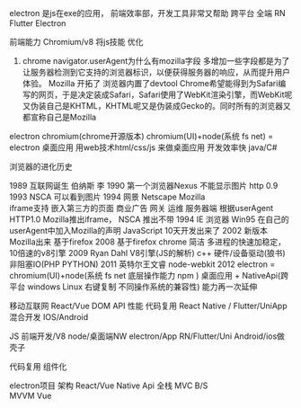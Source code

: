 electron 是js在exe的应用，  前端效率部，开发工具非常又帮助
跨平台  全端  RN Flutter Electron

前端能力
Chromium/v8  将js技能 优化

1. chrome  navigator.userAgent为什么有mozilla字段
  多增加一些字段都是为了让服务器检测到它支持的浏览器标识，以便获得服务器的响应，从而提升用户体验。
  Mozilla 开拓了 浏览器内置了devtool
  Chrome希望能得到为Safari编写的网页，于是决定装成Safari，Safari使用了WebKit渲染引擎，而WebKit呢又伪装自己是KHTML，KHTML呢又是伪装成Gecko的。同时所有的浏览器又都宣称自己是Mozilla


electron  chromium(chrome开源版本)
chromium(UI)+node(系统 fs net) = electron 桌面应用
用web技术html/css/js 来做桌面应用 开发效率快   java/C#


浏览器的进化历史

1989 互联网诞生  伯纳斯 李
1990 第一个浏览器Nexus  不能显示图片 http 0.9
1993 NSCA 可以看到图片
1994 网景  Netscape Mozilla  
  iframe支持  嵌入第三方的页面 商业广告
  网关 运维
  服务器端 根据userAgent HTTP1.0   Mozilla推出iframe， NSCA 推出不带
1994 IE 浏览器 Win95 在自己的userAgent中加入Mozilla的声明
  JavaScript 10天开发出来了
2002 新版本Mozilla出来 基于firefox 
2008 基于firefox  chrome 简洁 多进程的快速加稳定，10倍速的v8引擎
2009 Ryan Dahl  V8引擎(JS的解析) c++ 硬件/设备驱动(狼书) 非阻塞IO(PHP PYTHON)
2011 英特尔王文睿 node-webkit 
2012 electron = chromium(UI)+node(系统 fs net  底层操作能力 npm ) 桌面应用 + NativeApi(跨平台 windows Linux 右键复制 不同操作系统的兼容性) 能力再一次延伸

移动互联网
React/Vue  DOM API 性能 代码复用
React Native / Flutter/UniApp   混合开发  IOS/Android

JS  前端开发/V8 node/桌面端NW electron/App  RN/Flutter/Uni  Android/ios做壳子

代码复用  组件化



electron项目 架构
  React/Vue 
  Native Api
全栈
MVC  B/S  
MVVM  Vue